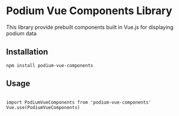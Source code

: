# Podium Vue Components Library


This library provide prebuilt components built in Vue.js for displaying podium data 

## Installation
```
npm install podium-vue-components
```

## Usage
```

import PodiumVueComponents from 'podium-vue-components'
Vue.use(PodiumVueComponents)

``` 
